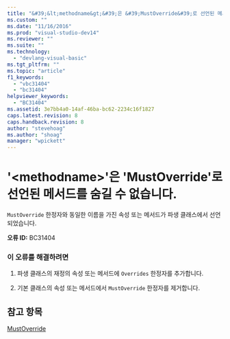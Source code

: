 ```yaml
---
title: "&#39;&lt;methodname&gt;&#39;은 &#39;MustOverride&#39;로 선언된 메서드를 숨길 수 없습니다. | Microsoft Docs"
ms.custom: ""
ms.date: "11/16/2016"
ms.prod: "visual-studio-dev14"
ms.reviewer: ""
ms.suite: ""
ms.technology: 
  - "devlang-visual-basic"
ms.tgt_pltfrm: ""
ms.topic: "article"
f1_keywords: 
  - "vbc31404"
  - "bc31404"
helpviewer_keywords: 
  - "BC31404"
ms.assetid: 3e7bb4a0-14af-46ba-bc62-2234c16f1827
caps.latest.revision: 8
caps.handback.revision: 8
author: "stevehoag"
ms.author: "shoag"
manager: "wpickett"
---
```

# &#39;&lt;methodname&gt;&#39;은 &#39;MustOverride&#39;로 선언된 메서드를 숨길 수 없습니다.
`MustOverride` 한정자와 동일한 이름을 가진 속성 또는 메서드가 파생 클래스에서 선언되었습니다.  
  
 **오류 ID:** BC31404  
  
### 이 오류를 해결하려면  
  
1.  파생 클래스의 재정의 속성 또는 메서드에 `Overrides` 한정자를 추가합니다.  
  
2.  기본 클래스의 속성 또는 메서드에서 `MustOverride` 한정자를 제거합니다.  
  
## 참고 항목  
 [MustOverride](../Topic/MustOverride%20\(Visual%20Basic\).md)